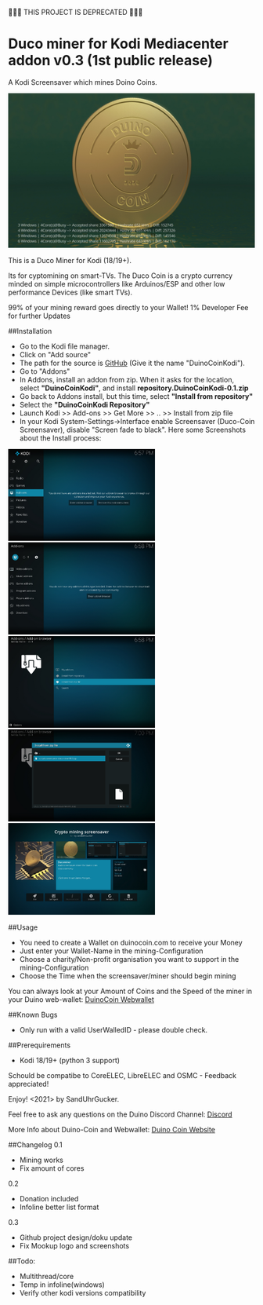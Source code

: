🔴🔴🔴 THIS PROJECT IS DEPRECATED 🔴🔴🔴
# Duco miner for Kodi Mediacenter addon v0.3 (1st public release)
A Kodi Screensaver which mines Doino Coins.

![Running](https://github.com/SandUhrGucker/duino-coin-kodi/blob/main/Images/Running.jpg?raw=true)

This is a Duco Miner for Kodi (18/19+).

Its for cyptomining on smart-TVs. The Duco Coin is a crypto currency minded on simple microcontrollers like Arduinos/ESP and other low performance Devices (like smart TVs).

99% of your mining reward goes directly to your Wallet!
1% Developer Fee for further Updates


##Installation
* Go to the Kodi file manager.
* Click on "Add source"
* The path for the source is [GitHub](https://github.com/SandUhrGucker/duino-coin-kodi/) (Give it the name "DuinoCoinKodi").
* Go to "Addons"
* In Addons, install an addon from zip. When it asks for the location, select **"DuinoCoinKodi"**, and install **repository.DuinoCoinKodi-0.1.zip**
* Go back to Addons install, but this time, select **"Install from repository"**
* Select the **"DuinoCoinKodi Repository"**
* Launch Kodi >> Add-ons >> Get More >> .. >> Install from zip file
* In your Kodi System-Settings->Interface enable Screensaver (Duco-Coin Screensaver), disable "Screen fade to black".
Here some Screenshots about the Install process:

<img src="https://github.com/SandUhrGucker/duino-coin-kodi/blob/main/Images/Install1.jpg" width="300"><img src="https://github.com/SandUhrGucker/duino-coin-kodi/blob/main/Images/Install2.jpg" width="300">
<img src="https://github.com/SandUhrGucker/duino-coin-kodi/blob/main/Images/Install3.jpg" width="300"><img src="https://github.com/SandUhrGucker/duino-coin-kodi/blob/main/Images/Install4.jpg" width="300">
<img src="https://github.com/SandUhrGucker/duino-coin-kodi/blob/main/Images/Install5.jpg" width="300">

##Usage
* You need to create a Wallet on duinocoin.com to receive your Money
* Just enter your Wallet-Name in the mining-Configuration
* Choose a charity/Non-profit organisation you want to support in the mining-Configuration
* Choose the Time when the screensaver/miner should begin mining

You can always look at your Amount of Coins and the Speed of the miner in your Duino web-wallet: [DuinoCoin Webwallet](https://wallet.duinocoin.com/)

##Known Bugs
* Only run with a valid UserWalledID - please double check.

##Prerequirements
* Kodi 18/19+ (python 3 support)

Schould be compatibe to CoreELEC, LibreELEC and OSMC - Feedback appreciated!

Enjoy!
<2021> by SandUhrGucker.

Feel free to ask any questions on the Duino Discord Channel: [Discord](https://discord.gg/kvBkccy)

More Info about Duino-Coin and Webwallet: [Duino Coin Website](www.duinocoin.com)

##Changelog
0.1 
* Mining works 
* Fix amount of cores

0.2 
* Donation included
* Infoline better list format

0.3
* Github project design/doku update
* Fix Mookup logo and screenshots

##Todo:
* Multithread/core
* Temp in infoline(windows)
* Verify other kodi versions compatibility

